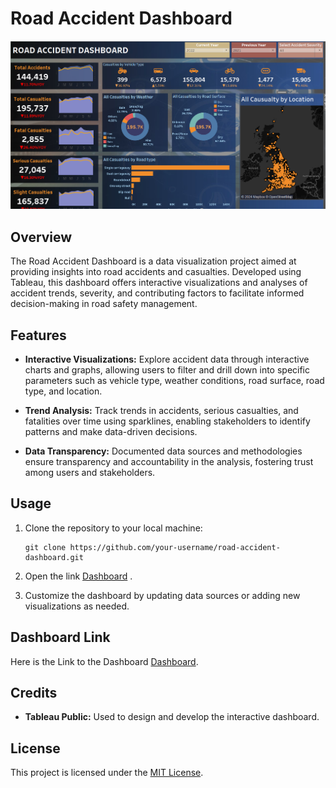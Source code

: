 
# Road Accident Dashboard

![Road Accident Dashboard Preview](dashboard_preview.png)

## Overview

The Road Accident Dashboard is a data visualization project aimed at providing insights into road accidents and casualties. Developed using Tableau, this dashboard offers interactive visualizations and analyses of accident trends, severity, and contributing factors to facilitate informed decision-making in road safety management.

## Features

- **Interactive Visualizations:** Explore accident data through interactive charts and graphs, allowing users to filter and drill down into specific parameters such as vehicle type, weather conditions, road surface, road type, and location.

- **Trend Analysis:** Track trends in accidents, serious casualties, and fatalities over time using sparklines, enabling stakeholders to identify patterns and make data-driven decisions.

- **Data Transparency:** Documented data sources and methodologies ensure transparency and accountability in the analysis, fostering trust among users and stakeholders.

## Usage

1. Clone the repository to your local machine:

   ```
   git clone https://github.com/your-username/road-accident-dashboard.git
   ```

2. Open the link [Dashboard](https://public.tableau.com/authoring/RoadAccidentDashboard_16978173789330/Dashboard1#1) .

3. Customize the dashboard by updating data sources or adding new visualizations as needed.

## Dashboard Link

Here is the Link to the Dashboard [Dashboard](https://public.tableau.com/authoring/RoadAccidentDashboard_16978173789330/Dashboard1#1).

## Credits

- **Tableau Public:** Used to design and develop the interactive dashboard.

## License

This project is licensed under the [MIT License](LICENSE).

